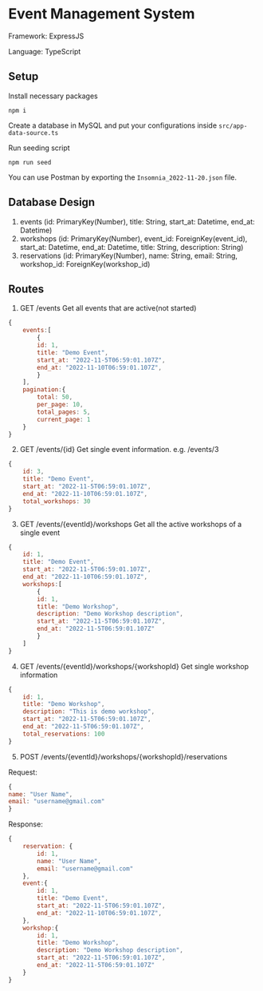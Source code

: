 # Event Management System

Framework: ExpressJS

Language: TypeScript

## Setup

Install necessary packages

```
npm i 
```

Create a database in MySQL and put your configurations inside `src/app-data-source.ts`

Run seeding script

```
npm run seed
```

You can use Postman by exporting the `Insomnia_2022-11-20.json` file.

## Database Design

1. events (id: PrimaryKey(Number), title: String, start_at: Datetime, end_at: Datetime)
2. workshops (id: PrimaryKey(Number), event_id: ForeignKey(event_id), start_at: Datetime, end_at: Datetime, title: String, description: String)
3. reservations (id: PrimaryKey(Number), name: String, email: String, workshop_id: ForeignKey(workshop_id)

## Routes

1. GET /events
   Get all events that are active(not started)

```js
{
    events:[
        {
        id: 1,
        title: "Demo Event",
        start_at: "2022-11-5T06:59:01.107Z",
        end_at: "2022-11-10T06:59:01.107Z",
        }
    ],
    pagination:{
        total: 50,
        per_page: 10,
        total_pages: 5,
        current_page: 1
    }
}
```

2. GET /events/{id}
   Get single event information. e.g. /events/3

```js
{
    id: 3,
    title: "Demo Event",
    start_at: "2022-11-5T06:59:01.107Z",
    end_at: "2022-11-10T06:59:01.107Z",
    total_workshops: 30
}
```

3. GET /events/{eventId}/workshops
   Get all the active workshops of a single event

```js
{
    id: 1,
    title: "Demo Event",
    start_at: "2022-11-5T06:59:01.107Z",
    end_at: "2022-11-10T06:59:01.107Z",
    workshops:[
        {
        id: 1,
        title: "Demo Workshop",
        description: "Demo Workshop description",
        start_at: "2022-11-5T06:59:01.107Z",
        end_at: "2022-11-5T06:59:01.107Z"
        }
    ]
}
```
4. GET /events/{eventId}/workshops/{workshopId}
   Get single workshop information

```js
{
    id: 1,
    title: "Demo Workshop",
    description: "This is demo workshop",
    start_at: "2022-11-5T06:59:01.107Z",
    end_at: "2022-11-5T06:59:01.107Z",
    total_reservations: 100
}
```

5. POST /events/{eventId}/workshops/{workshopId}/reservations 

Request:

```js
{
name: "User Name",
email: "username@gmail.com"
}
```

Response:

```js
{
    reservation: {
        id: 1,
        name: "User Name",
        email: "username@gmail.com"
    },
    event:{
        id: 1,
        title: "Demo Event",
        start_at: "2022-11-5T06:59:01.107Z",
        end_at: "2022-11-10T06:59:01.107Z",
    },
    workshop:{
        id: 1,
        title: "Demo Workshop",
        description: "Demo Workshop description",
        start_at: "2022-11-5T06:59:01.107Z",
        end_at: "2022-11-5T06:59:01.107Z"
    }
}
```
